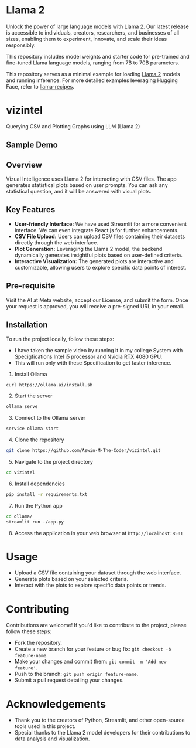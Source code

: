 # Llama 2

Unlock the power of large language models with Llama 2. Our latest release is accessible to individuals, creators, researchers, and businesses of all sizes, enabling them to experiment, innovate, and scale their ideas responsibly.

This repository includes model weights and starter code for pre-trained and fine-tuned Llama language models, ranging from 7B to 70B parameters.

This repository serves as a minimal example for loading [Llama 2](https://ai.meta.com/research/publications/llama-2-open-foundation-and-fine-tuned-chat-models/) models and running inference. For more detailed examples leveraging Hugging Face, refer to [llama-recipes](https://github.com/facebookresearch/llama-recipes/).

# vizintel

Querying CSV and Plotting Graphs using LLM (Llama 2)

## Sample Demo

## Overview

Vizual Intelligence uses Llama 2 for interacting with CSV files. The app generates statistical plots based on user prompts. You can ask any statistical question, and it will be answered with visual plots.

## Key Features

- **User-friendly Interface:** We have used Streamlit for a more convenient interface. We can even integrate React.js for further enhancements.
- **CSV File Upload:** Users can upload CSV files containing their datasets directly through the web interface.
- **Plot Generation:** Leveraging the Llama 2 model, the backend dynamically generates insightful plots based on user-defined criteria.
- **Interactive Visualization:** The generated plots are interactive and customizable, allowing users to explore specific data points of interest.

## Pre-requisite

Visit the AI at Meta website, accept our License, and submit the form. Once your request is approved, you will receive a pre-signed URL in your email.

## Installation

To run the project locally, follow these steps:

- I have taken the sample video by running it in my college System with Specigfications Intel i5 processor and Nvidia RTX 4080 GPU.
- This will run only with these Specification to get faster inference.

1. Install Ollama
```bash
curl https://ollama.ai/install.sh
```
2. Start the server
```bash
ollama serve
```
3. Connect to the Ollama server
```bash
service ollama start
```
4. Clone the repository
```bash
git clone https://github.com/Aswin-M-The-Coder/vizintel.git
```
5. Navigate to the project directory
```bash
cd vizintel
```
6. Install dependencies
```bash
pip install -r requirements.txt
```
7. Run the Python app
```bash
cd ollama/
streamlit run ./app.py
```
8. Access the application in your web browser at `http://localhost:8501`

# Usage
- Upload a CSV file containing your dataset through the web interface.
- Generate plots based on your selected criteria.
- Interact with the plots to explore specific data points or trends.

# Contributing
Contributions are welcome! If you'd like to contribute to the project, please follow these steps:

- Fork the repository.
- Create a new branch for your feature or bug fix: `git checkout -b feature-name`.
- Make your changes and commit them: `git commit -m 'Add new feature'`.
- Push to the branch: `git push origin feature-name`.
- Submit a pull request detailing your changes.

# Acknowledgements
- Thank you to the creators of Python, Streamlit, and other open-source tools used in this project.
- Special thanks to the Llama 2 model developers for their contributions to data analysis and visualization.
